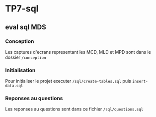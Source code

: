 # TP7-sql
## eval sql MDS

### Conception
Les captures d'ecrans representant les MCD, MLD et MPD sont dans le dossier `/conception`

### Initialisation
Pour initialiser le projet executer `/sql/create-tables.sql` puis `insert-data.sql`

### Reponses au questions
Les reponses au questions sont dans ce fichier `/sql/questions.sql`
